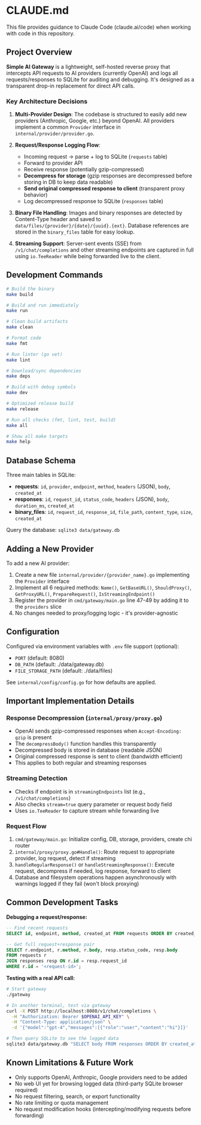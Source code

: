 # CLAUDE.md

This file provides guidance to Claude Code (claude.ai/code) when working with code in this repository.

## Project Overview

**Simple AI Gateway** is a lightweight, self-hosted reverse proxy that intercepts API requests to AI providers (currently OpenAI) and logs all requests/responses to SQLite for auditing and debugging. It's designed as a transparent drop-in replacement for direct API calls.

### Key Architecture Decisions

1. **Multi-Provider Design**: The codebase is structured to easily add new providers (Anthropic, Google, etc.) beyond OpenAI. All providers implement a common `Provider` interface in `internal/provider/provider.go`.

2. **Request/Response Logging Flow**:
   - Incoming request → parse + log to SQLite (`requests` table)
   - Forward to provider API
   - Receive response (potentially gzip-compressed)
   - **Decompress for storage** (gzip responses are decompressed before storing in DB to keep data readable)
   - **Send original compressed response to client** (transparent proxy behavior)
   - Log decompressed response to SQLite (`responses` table)

3. **Binary File Handling**: Images and binary responses are detected by Content-Type header and saved to `data/files/{provider}/{date}/{uuid}.{ext}`. Database references are stored in the `binary_files` table for easy lookup.

4. **Streaming Support**: Server-sent events (SSE) from `/v1/chat/completions` and other streaming endpoints are captured in full using `io.TeeReader` while being forwarded live to the client.

## Development Commands

```bash
# Build the binary
make build

# Build and run immediately
make run

# Clean build artifacts
make clean

# Format code
make fmt

# Run linter (go vet)
make lint

# Download/sync dependencies
make deps

# Build with debug symbols
make dev

# Optimized release build
make release

# Run all checks (fmt, lint, test, build)
make all

# Show all make targets
make help
```

## Database Schema

Three main tables in SQLite:

- **requests**: `id`, `provider`, `endpoint`, `method`, `headers` (JSON), `body`, `created_at`
- **responses**: `id`, `request_id`, `status_code`, `headers` (JSON), `body`, `duration_ms`, `created_at`
- **binary_files**: `id`, `request_id`, `response_id`, `file_path`, `content_type`, `size`, `created_at`

Query the database: `sqlite3 data/gateway.db`

## Adding a New Provider

To add a new AI provider:

1. Create a new file `internal/provider/{provider_name}.go` implementing the `Provider` interface
2. Implement all 6 required methods: `Name()`, `GetBaseURL()`, `ShouldProxy()`, `GetProxyURL()`, `PrepareRequest()`, `IsStreamingEndpoint()`
3. Register the provider in `cmd/gateway/main.go` line 47-49 by adding it to the `providers` slice
4. No changes needed to proxy/logging logic - it's provider-agnostic

## Configuration

Configured via environment variables with `.env` file support (optional):

- `PORT` (default: 8080)
- `DB_PATH` (default: ./data/gateway.db)
- `FILE_STORAGE_PATH` (default: ./data/files)

See `internal/config/config.go` for how defaults are applied.

## Important Implementation Details

### Response Decompression (`internal/proxy/proxy.go`)
- OpenAI sends gzip-compressed responses when `Accept-Encoding: gzip` is present
- The `decompressBody()` function handles this transparently
- Decompressed body is stored in database (readable JSON)
- Original compressed response is sent to client (bandwidth efficient)
- This applies to both regular and streaming responses

### Streaming Detection
- Checks if endpoint is in `streamingEndpoints` list (e.g., `/v1/chat/completions`)
- Also checks `stream=true` query parameter or request body field
- Uses `io.TeeReader` to capture stream while forwarding live

### Request Flow
1. `cmd/gateway/main.go`: Initialize config, DB, storage, providers, create chi router
2. `internal/proxy/proxy.go#Handle()`: Route request to appropriate provider, log request, detect if streaming
3. `handleRegularResponse()` or `handleStreamingResponse()`: Execute request, decompress if needed, log response, forward to client
4. Database and filesystem operations happen asynchronously with warnings logged if they fail (won't block proxying)

## Common Development Tasks

**Debugging a request/response:**
```sql
-- Find recent requests
SELECT id, endpoint, method, created_at FROM requests ORDER BY created_at DESC LIMIT 5;

-- Get full request+response pair
SELECT r.endpoint, r.method, r.body, resp.status_code, resp.body
FROM requests r
JOIN responses resp ON r.id = resp.request_id
WHERE r.id = '<request-id>';
```

**Testing with a real API call:**
```bash
# Start gateway
./gateway

# In another terminal, test via gateway
curl -X POST http://localhost:8080/v1/chat/completions \
  -H "Authorization: Bearer $OPENAI_API_KEY" \
  -H "Content-Type: application/json" \
  -d '{"model":"gpt-4","messages":[{"role":"user","content":"hi"}]}'

# Then query SQLite to see the logged data
sqlite3 data/gateway.db "SELECT body FROM responses ORDER BY created_at DESC LIMIT 1;"
```

## Known Limitations & Future Work

- Only supports OpenAI, Anthropic, Google providers need to be added
- No web UI yet for browsing logged data (third-party SQLite browser required)
- No request filtering, search, or export functionality
- No rate limiting or quota management
- No request modification hooks (intercepting/modifying requests before forwarding)

